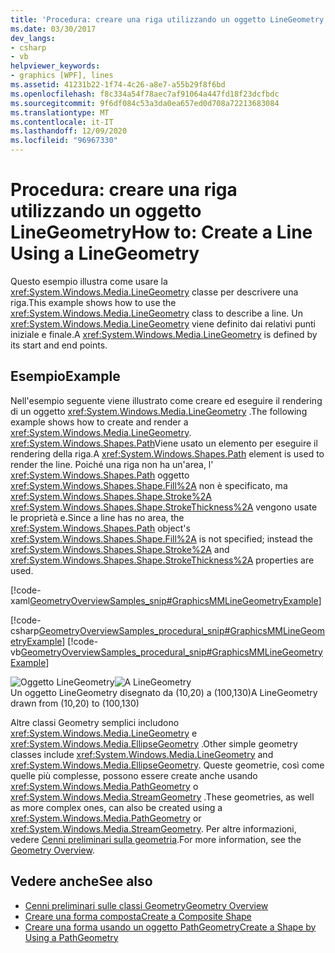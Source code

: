 ```yaml
---
title: 'Procedura: creare una riga utilizzando un oggetto LineGeometry'
ms.date: 03/30/2017
dev_langs:
- csharp
- vb
helpviewer_keywords:
- graphics [WPF], lines
ms.assetid: 41231b22-1f74-4c26-a8e7-a55b29f8f6bd
ms.openlocfilehash: f8c334a54f78aec7af91064a447fd18f23dcfbdc
ms.sourcegitcommit: 9f6df084c53a3da0ea657ed0d708a72213683084
ms.translationtype: MT
ms.contentlocale: it-IT
ms.lasthandoff: 12/09/2020
ms.locfileid: "96967330"
---
```

# <a name="how-to-create-a-line-using-a-linegeometry"></a><span data-ttu-id="5712b-102">Procedura: creare una riga utilizzando un oggetto LineGeometry</span><span class="sxs-lookup"><span data-stu-id="5712b-102">How to: Create a Line Using a LineGeometry</span></span>
<span data-ttu-id="5712b-103">Questo esempio illustra come usare la <xref:System.Windows.Media.LineGeometry> classe per descrivere una riga.</span><span class="sxs-lookup"><span data-stu-id="5712b-103">This example shows how to use the <xref:System.Windows.Media.LineGeometry> class to describe a line.</span></span> <span data-ttu-id="5712b-104">Un <xref:System.Windows.Media.LineGeometry> viene definito dai relativi punti iniziale e finale.</span><span class="sxs-lookup"><span data-stu-id="5712b-104">A <xref:System.Windows.Media.LineGeometry> is defined by its start and end points.</span></span>  
  
## <a name="example"></a><span data-ttu-id="5712b-105">Esempio</span><span class="sxs-lookup"><span data-stu-id="5712b-105">Example</span></span>  
 <span data-ttu-id="5712b-106">Nell'esempio seguente viene illustrato come creare ed eseguire il rendering di un oggetto <xref:System.Windows.Media.LineGeometry> .</span><span class="sxs-lookup"><span data-stu-id="5712b-106">The following example shows how to create and render a <xref:System.Windows.Media.LineGeometry>.</span></span>  <span data-ttu-id="5712b-107"><xref:System.Windows.Shapes.Path>Viene usato un elemento per eseguire il rendering della riga.</span><span class="sxs-lookup"><span data-stu-id="5712b-107">A <xref:System.Windows.Shapes.Path> element is used to render the line.</span></span>  <span data-ttu-id="5712b-108">Poiché una riga non ha un'area, l' <xref:System.Windows.Shapes.Path> oggetto <xref:System.Windows.Shapes.Shape.Fill%2A> non è specificato, ma <xref:System.Windows.Shapes.Shape.Stroke%2A> <xref:System.Windows.Shapes.Shape.StrokeThickness%2A> vengono usate le proprietà e.</span><span class="sxs-lookup"><span data-stu-id="5712b-108">Since a line has no area, the <xref:System.Windows.Shapes.Path> object's <xref:System.Windows.Shapes.Shape.Fill%2A> is not specified; instead the <xref:System.Windows.Shapes.Shape.Stroke%2A> and <xref:System.Windows.Shapes.Shape.StrokeThickness%2A> properties are used.</span></span>  
  
 [!code-xaml[GeometryOverviewSamples_snip#GraphicsMMLineGeometryExample](~/samples/snippets/csharp/VS_Snippets_Wpf/GeometryOverviewSamples_snip/CS/GeometryExamples.xaml#graphicsmmlinegeometryexample)]  
  
 [!code-csharp[GeometryOverviewSamples_procedural_snip#GraphicsMMLineGeometryExample](~/samples/snippets/csharp/VS_Snippets_Wpf/GeometryOverviewSamples_procedural_snip/CSharp/GeometryExamples.cs#graphicsmmlinegeometryexample)]
 [!code-vb[GeometryOverviewSamples_procedural_snip#GraphicsMMLineGeometryExample](~/samples/snippets/visualbasic/VS_Snippets_Wpf/GeometryOverviewSamples_procedural_snip/visualbasic/geometryexamples.vb#graphicsmmlinegeometryexample)]  
  
 <span data-ttu-id="5712b-109">![Oggetto LineGeometry](./media/graphicsmm-line.gif "graphicsmm_line")</span><span class="sxs-lookup"><span data-stu-id="5712b-109">![A LineGeometry](./media/graphicsmm-line.gif "graphicsmm_line")</span></span>  
<span data-ttu-id="5712b-110">Un oggetto LineGeometry disegnato da (10,20) a (100,130)</span><span class="sxs-lookup"><span data-stu-id="5712b-110">A LineGeometry drawn from (10,20) to (100,130)</span></span>  
  
 <span data-ttu-id="5712b-111">Altre classi Geometry semplici includono <xref:System.Windows.Media.LineGeometry> e <xref:System.Windows.Media.EllipseGeometry> .</span><span class="sxs-lookup"><span data-stu-id="5712b-111">Other simple geometry classes include <xref:System.Windows.Media.LineGeometry> and <xref:System.Windows.Media.EllipseGeometry>.</span></span> <span data-ttu-id="5712b-112">Queste geometrie, così come quelle più complesse, possono essere create anche usando <xref:System.Windows.Media.PathGeometry> o <xref:System.Windows.Media.StreamGeometry> .</span><span class="sxs-lookup"><span data-stu-id="5712b-112">These geometries, as well as more complex ones, can also be created using a <xref:System.Windows.Media.PathGeometry> or <xref:System.Windows.Media.StreamGeometry>.</span></span> <span data-ttu-id="5712b-113">Per altre informazioni, vedere [Cenni preliminari sulla geometria](geometry-overview.md).</span><span class="sxs-lookup"><span data-stu-id="5712b-113">For more information, see the [Geometry Overview](geometry-overview.md).</span></span>  
  
## <a name="see-also"></a><span data-ttu-id="5712b-114">Vedere anche</span><span class="sxs-lookup"><span data-stu-id="5712b-114">See also</span></span>

- [<span data-ttu-id="5712b-115">Cenni preliminari sulle classi Geometry</span><span class="sxs-lookup"><span data-stu-id="5712b-115">Geometry Overview</span></span>](geometry-overview.md)
- [<span data-ttu-id="5712b-116">Creare una forma composta</span><span class="sxs-lookup"><span data-stu-id="5712b-116">Create a Composite Shape</span></span>](how-to-create-a-composite-shape.md)
- [<span data-ttu-id="5712b-117">Creare una forma usando un oggetto PathGeometry</span><span class="sxs-lookup"><span data-stu-id="5712b-117">Create a Shape by Using a PathGeometry</span></span>](how-to-create-a-shape-by-using-a-pathgeometry.md)
